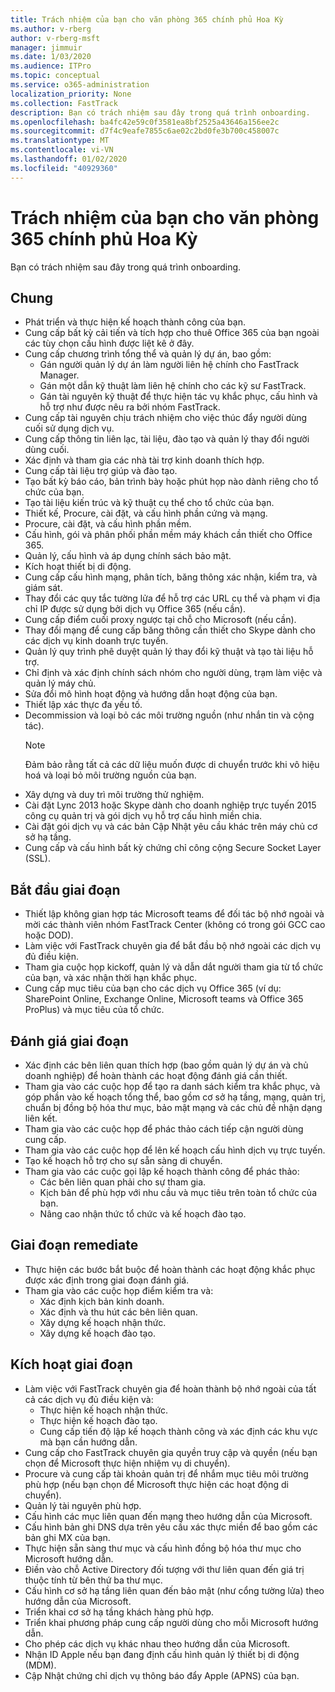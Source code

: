 ```yaml
---
title: Trách nhiệm của bạn cho văn phòng 365 chính phủ Hoa Kỳ
ms.author: v-rberg
author: v-rberg-msft
manager: jimmuir
ms.date: 1/03/2020
ms.audience: ITPro
ms.topic: conceptual
ms.service: o365-administration
localization_priority: None
ms.collection: FastTrack
description: Bạn có trách nhiệm sau đây trong quá trình onboarding.
ms.openlocfilehash: ba4fc42e59c0f3581ea8bf2525a43646a156ee2c
ms.sourcegitcommit: d7f4c9eafe7855c6ae02c2bd0fe3b700c458007c
ms.translationtype: MT
ms.contentlocale: vi-VN
ms.lasthandoff: 01/02/2020
ms.locfileid: "40929360"
---
```

# <a name="your-responsibilities-for-office-365-us-government"></a>Trách nhiệm của bạn cho văn phòng 365 chính phủ Hoa Kỳ

Bạn có trách nhiệm sau đây trong quá trình onboarding.
  
## <a name="general"></a>Chung

- Phát triển và thực hiện kế hoạch thành công của bạn.   
- Cung cấp bất kỳ cải tiến và tích hợp cho thuê Office 365 của bạn ngoài các tùy chọn cấu hình được liệt kê ở đây.    
- Cung cấp chương trình tổng thể và quản lý dự án, bao gồm:     
  - Gán người quản lý dự án làm người liên hệ chính cho FastTrack Manager.   
  - Gán một dẫn kỹ thuật làm liên hệ chính cho các kỹ sư FastTrack.  
  - Gán tài nguyên kỹ thuật để thực hiện tác vụ khắc phục, cấu hình và hỗ trợ như được nêu ra bởi nhóm FastTrack.   
- Cung cấp tài nguyên chịu trách nhiệm cho việc thúc đẩy người dùng cuối sử dụng dịch vụ.    
- Cung cấp thông tin liên lạc, tài liệu, đào tạo và quản lý thay đổi người dùng cuối.    
- Xác định và tham gia các nhà tài trợ kinh doanh thích hợp.     
- Cung cấp tài liệu trợ giúp và đào tạo.     
- Tạo bất kỳ báo cáo, bản trình bày hoặc phút họp nào dành riêng cho tổ chức của bạn.     
- Tạo tài liệu kiến trúc và kỹ thuật cụ thể cho tổ chức của bạn.     
- Thiết kế, Procure, cài đặt, và cấu hình phần cứng và mạng.    
- Procure, cài đặt, và cấu hình phần mềm.     
- Cấu hình, gói và phân phối phần mềm máy khách cần thiết cho Office 365.    
- Quản lý, cấu hình và áp dụng chính sách bảo mật.    
- Kích hoạt thiết bị di động.    
- Cung cấp cấu hình mạng, phân tích, băng thông xác nhận, kiểm tra, và giám sát. 
- Thay đổi các quy tắc tường lửa để hỗ trợ các URL cụ thể và phạm vi địa chỉ IP được sử dụng bởi dịch vụ Office 365 (nếu cần).
- Cung cấp điểm cuối proxy ngược tại chỗ cho Microsoft (nếu cần).     
- Thay đổi mạng để cung cấp băng thông cần thiết cho Skype dành cho các dịch vụ kinh doanh trực tuyến.   
- Quản lý quy trình phê duyệt quản lý thay đổi kỹ thuật và tạo tài liệu hỗ trợ.    
- Chỉ định và xác định chính sách nhóm cho người dùng, trạm làm việc và quản lý máy chủ.    
- Sửa đổi mô hình hoạt động và hướng dẫn hoạt động của bạn.   
- Thiết lập xác thực đa yếu tố.   
- Decommission và loại bỏ các môi trường nguồn (như nhắn tin và cộng tác). 
    > [!NOTE]
    > Đảm bảo rằng tất cả các dữ liệu muốn được di chuyển trước khi vô hiệu hoá và loại bỏ môi trường nguồn của bạn.   
- Xây dựng và duy trì môi trường thử nghiệm.  
- Cài đặt Lync 2013 hoặc Skype dành cho doanh nghiệp trực tuyến 2015 công cụ quản trị và gói dịch vụ hỗ trợ cấu hình miền chia.    
- Cài đặt gói dịch vụ và các bản Cập Nhật yêu cầu khác trên máy chủ cơ sở hạ tầng.     
- Cung cấp và cấu hình bất kỳ chứng chỉ công cộng Secure Socket Layer (SSL). 
    
## <a name="initiate-phase"></a>Bắt đầu giai đoạn

- Thiết lập không gian hợp tác Microsoft teams để đối tác bộ nhớ ngoài và mời các thành viên nhóm FastTrack Center (không có trong gói GCC cao hoặc DOD).   
- Làm việc với FastTrack chuyên gia để bắt đầu bộ nhớ ngoài các dịch vụ đủ điều kiện.    
- Tham gia cuộc họp kickoff, quản lý và dẫn dắt người tham gia từ tổ chức của bạn, và xác nhận thời hạn khắc phục.    
- Cung cấp mục tiêu của bạn cho các dịch vụ Office 365 (ví dụ: SharePoint Online, Exchange Online, Microsoft teams và Office 365 ProPlus) và mục tiêu của tổ chức.
    
## <a name="assess-phase"></a>Đánh giá giai đoạn

- Xác định các bên liên quan thích hợp (bao gồm quản lý dự án và chủ doanh nghiệp) để hoàn thành các hoạt động đánh giá cần thiết.    
- Tham gia vào các cuộc họp để tạo ra danh sách kiểm tra khắc phục, và góp phần vào kế hoạch tổng thể, bao gồm cơ sở hạ tầng, mạng, quản trị, chuẩn bị đồng bộ hóa thư mục, bảo mật mạng và các chủ đề nhận dạng liên kết. 
- Tham gia vào các cuộc họp để phác thảo cách tiếp cận người dùng cung cấp.     
- Tham gia vào các cuộc họp để lên kế hoạch cấu hình dịch vụ trực tuyến.    
- Tạo kế hoạch hỗ trợ cho sự sẵn sàng di chuyển.    
- Tham gia vào các cuộc gọi lập kế hoạch thành công để phác thảo:   
  - Các bên liên quan phải cho sự tham gia.   
  - Kịch bản để phù hợp với nhu cầu và mục tiêu trên toàn tổ chức của bạn.   
  - Nâng cao nhận thức tổ chức và kế hoạch đào tạo.
    
## <a name="remediate-phase"></a>Giai đoạn remediate

- Thực hiện các bước bắt buộc để hoàn thành các hoạt động khắc phục được xác định trong giai đoạn đánh giá.  
- Tham gia vào các cuộc họp điểm kiểm tra và:   
  - Xác định kịch bản kinh doanh.  
  - Xác định và thu hút các bên liên quan.  
  - Xây dựng kế hoạch nhận thức. 
  - Xây dựng kế hoạch đào tạo.
    
## <a name="enable-phase"></a>Kích hoạt giai đoạn

- Làm việc với FastTrack chuyên gia để hoàn thành bộ nhớ ngoài của tất cả các dịch vụ đủ điều kiện và:  
  - Thực hiện kế hoạch nhận thức.   
  - Thực hiện kế hoạch đào tạo.   
  - Cung cấp tiến độ lập kế hoạch thành công và xác định các khu vực mà bạn cần hướng dẫn.  
- Cung cấp cho FastTrack chuyên gia quyền truy cập và quyền (nếu bạn chọn để Microsoft thực hiện nhiệm vụ di chuyển).   
- Procure và cung cấp tài khoản quản trị để nhắm mục tiêu môi trường phù hợp (nếu bạn chọn để Microsoft thực hiện các hoạt động di chuyển).    
- Quản lý tài nguyên phù hợp.     
- Cấu hình các mục liên quan đến mạng theo hướng dẫn của Microsoft.    
- Cấu hình bản ghi DNS dựa trên yêu cầu xác thực miền để bao gồm các bản ghi MX của bạn.    
- Thực hiện sẵn sàng thư mục và cấu hình đồng bộ hóa thư mục cho Microsoft hướng dẫn.   
- Điền vào chỗ Active Directory đối tượng với thư liên quan đến giá trị thuộc tính từ bên thứ ba thư mục.    
- Cấu hình cơ sở hạ tầng liên quan đến bảo mật (như cổng tường lửa) theo hướng dẫn của Microsoft.    
- Triển khai cơ sở hạ tầng khách hàng phù hợp.   
- Triển khai phương pháp cung cấp người dùng cho mỗi Microsoft hướng dẫn.    
- Cho phép các dịch vụ khác nhau theo hướng dẫn của Microsoft.    
- Nhận ID Apple nếu bạn đang định cấu hình quản lý thiết bị di động (MDM).   
- Cập Nhật chứng chỉ dịch vụ thông báo đẩy Apple (APNS) của bạn.
    

  

